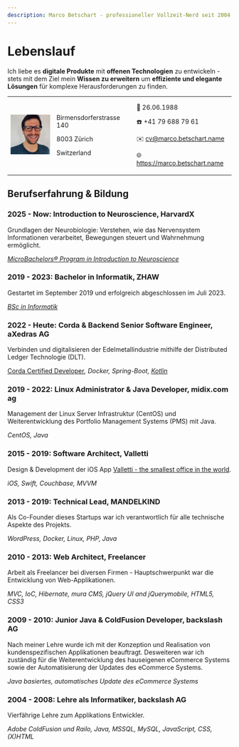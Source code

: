 ```yaml
---
description: Marco Betschart - professioneller Vollzeit-Nerd seit 2004.
---
```


# Lebenslauf

Ich liebe es **digitale Produkte** mit **offenen Technologien** zu entwickeln - stets mit dem Ziel mein **Wissen zu erweitern** um **effiziente und elegante Lösungen** für komplexe Herausforderungen zu finden.

|                                                                          |                                                                     |                                                                                                                                                                      |
| ------------------------------------------------------------------------ | ------------------------------------------------------------------- | -------------------------------------------------------------------------------------------------------------------------------------------------------------------- |
| ![Portrait of Marco Betschart](.gitbook/assets/marco-betschart-120.jpeg) | <p>Birmensdorferstrasse 140</p><p>8003 Zürich</p><p>Switzerland</p> | <p>🎂 26.06.1988</p><p>☎️ +41 79 688 79 61</p><p>✉️ cv@marco.betschart.name</p><p>🌐 <a href="https://www.marco.betschart.name">https://marco.betschart.name</a></p> |

## Berufserfahrung & Bildung

### 2025 - Now: Introduction to Neuroscience, HarvardX

Grundlagen der Neurobiologie: Verstehen, wie das Nervensystem Informationen verarbeitet, Bewegungen steuert und Wahrnehmung ermöglicht.

[_MicroBachelors® Program in Introduction to Neuroscience_](https://www.edx.org/bachelors/microbachelors/harvardx-introduction-to-neuroscience)

### 2019 - 2023: Bachelor in Informatik, ZHAW

Gestartet im September 2019 und erfolgreich abgeschlossen im Juli 2023.

[_BSc in Informatik_](https://www.zhaw.ch/de/engineering/studium/bachelorstudium/informatik)

### 2022 - Heute: Corda & Backend Senior Software Engineer, aXedras AG

Verbinden und digitalisieren der Edelmetallindustrie mithilfe der Distributed Ledger Technologie (DLT).

[Corda Certified Developer](https://www.credly.com/badges/cc11d1b5-0c0a-4bd6-8a36-2c590ce38273/public_url)_, Docker, Spring-Boot,_ [_Kotlin_](https://kotlinlang.org/)

### 2019 - 2022: Linux Administrator & Java Developer, midix.com ag

Management der Linux Server Infrastruktur (CentOS) und Weiterentwicklung des Portfolio Management Systems (PMS) mit Java.

_CentOS, Java_

### 2015 - 2019: Software Architect, Valletti

Design & Development der iOS App [Valletti - the smallest office in the world](https://appadvice.com/app/valletti-2-0/1317613000).

_iOS, Swift, Couchbase, MVVM_

### 2013 - 2019: Technical Lead, MANDELKIND

Als Co-Founder dieses Startups war ich verantwortlich für alle technische Aspekte des Projekts.

_WordPress, Docker, Linux, PHP, Java_

### 2010 - 2013: Web Architect, Freelancer

Arbeit als Freelancer bei diversen Firmen - Hauptschwerpunkt war die Entwicklung von Web-Applikationen.

_MVC, IoC, Hibernate, mura CMS, jQuery UI and jQuerymobile, HTML5, CSS3_

### 2009 - 2010: Junior Java & ColdFusion Developer, backslash AG

Nach meiner Lehre wurde ich mit der Konzeption und Realisation von kundenspezifischen Applikationen beauftragt. Desweiteren war ich zuständig für die Weiterentwicklung des hauseigenen eCommerce Systems sowie der Automatisierung der Updates des eCommerce Systems.

_Java basiertes, automatisches Update des eCommerce Systems_

### 2004 - 2008: Lehre als Informatiker, backslash AG

Vierfährige Lehre zum Applikations Entwickler.

_Adobe ColdFusion und Railo, Java, MSSQL, MySQL, JavaScript, CSS, (X)HTML_
